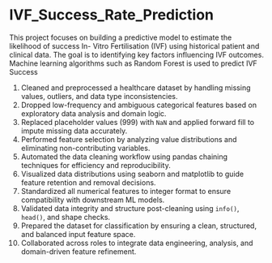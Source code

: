 <H1>IVF_Success_Rate_Prediction</H1>
<p>This project focuses on building a predictive model to estimate the likelihood of success In-
Vitro Fertilisation (IVF) using historical patient and clinical data. The goal is to identifying key factors influencing IVF 
outcomes. Machine learning algorithms such as Random Forest is used to predict IVF Success</p>

1. Cleaned and preprocessed a healthcare dataset by handling missing values, outliers, and data type inconsistencies.
2. Dropped low-frequency and ambiguous categorical features based on exploratory data analysis and domain logic.
3. Replaced placeholder values (999) with `NaN` and applied forward fill to impute missing data accurately.
4. Performed feature selection by analyzing value distributions and eliminating non-contributing variables.
5. Automated the data cleaning workflow using pandas chaining techniques for efficiency and reproducibility.
6. Visualized data distributions using seaborn and matplotlib to guide feature retention and removal decisions.
7. Standardized all numerical features to integer format to ensure compatibility with downstream ML models.
8. Validated data integrity and structure post-cleaning using `info()`, `head()`, and shape checks.
9. Prepared the dataset for classification by ensuring a clean, structured, and balanced input feature space.
10. Collaborated across roles to integrate data engineering, analysis, and domain-driven feature refinement.

